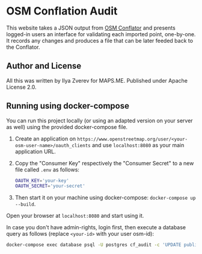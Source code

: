 # OSM Conflation Audit

This website takes a JSON output from [OSM Conflator](https://github.com/mapsme/osm_conflate)
and presents logged-in users an interface for validating each imported point, one-by-one.
It records any changes and produces a file that can be later feeded back to the Conflator.

## Author and License

All this was written by Ilya Zverev for MAPS.ME. Published under Apache License 2.0.

## Running using docker-compose

You can run this project locally (or using an adapted version
on your server as well) using the provided docker-compose file.

1. Create an application on `https://www.openstreetmap.org/user/<your-osm-user-name>/oauth_clients`
  and use `localhost:8080` as your main application URL.

1. Copy the "Consumer Key" respectively the "Consumer Secret" to a new file called `.env` as follows:

    ```bash
    OAUTH_KEY='your-key'
    OAUTH_SECRET='your-secret'
    ```

1. Then start it on your machine using docker-compose: `docker-compose up --build`.

Open your browser at `localhost:8080` and start using it.

In case you don't have admin-rights, login first, then execute a database query as follows
(replace `<your-id>` with your user osm-id):

```bash
docker-compose exec database psql -U postgres cf_audit -c 'UPDATE public."user" SET admin = TRUE WHERE uid = <your-id>;'
```
